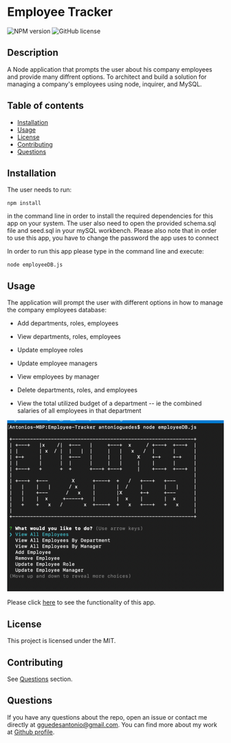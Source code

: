 # Employee Tracker
![NPM version](https://img.shields.io/badge/npm-6.14.7-green)
![GitHub license](https://img.shields.io/badge/License-MIT-blue.svg)

  ## Description
  A Node application that prompts the user about his company employees and provide many diffrent options.
  To architect and build a solution for managing a company's employees using node, inquirer, and MySQL.
  
  ## Table of contents
  
  * [Installation](#installation)
  * [Usage](#usage)
  * [License](#license)
  * [Contributing](#contributing)
  * [Questions](#questions)
  

  ## Installation
  The user needs to run:
  ```
  npm install
  ```
  in the command line in order to install the required dependencies for this app on your system. 
  The user also need to open the provided schema.sql file and seed.sql in your mySQL workbench.
  Please also note that in order to use this app, you have to change the password the app uses to connect
  
  In order to run this app please type in the command line and execute:
  ```
  node employeeDB.js
  ```

  ## Usage
  The application will prompt the user with different options in how to manage the company employees database:

-   Add departments, roles, employees

-   View departments, roles, employees

-   Update employee roles

-   Update employee managers

-   View employees by manager

-   Delete departments, roles, and employees

-   View the total utilized budget of a department -- ie the combined salaries of all employees in that department

  ![inquirer](./Assets/EmployeeTracker.png)

  Please click [here](https://drive.google.com/file/d/1hGJstr4FPXz8M642CLtMm9xgpa1vZnmn/view) to see the functionality of this app.

  ## License
  This project is licensed under the MIT.

  ## Contributing
  See [Questions](#Questions) section.

  ## Questions
  If you have any questions about the repo, open an issue or contact me directly at gguedesantonio@gmail.com. 
  You can find more about my work at [Github profile](https://github.com/guedesantonio). 
